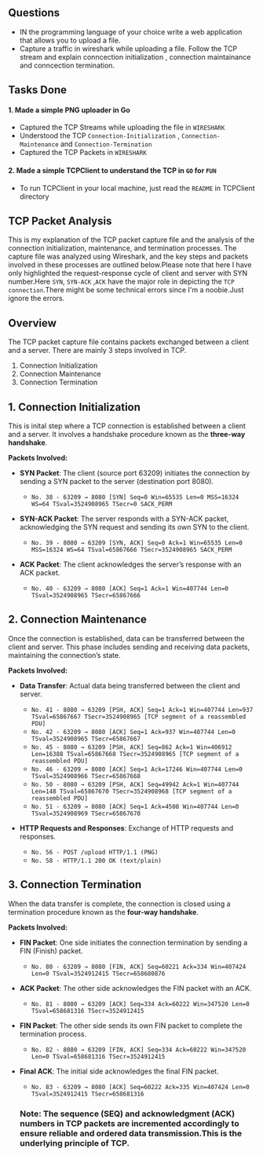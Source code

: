 ## Questions
- IN the programming language of your choice write a web application that allows you to upload a file.
- Capture a traffic in wireshark while uploading a file. Follow the TCP stream and explain conncection initialization , connection maintainance and conncection termination.

## Tasks Done
#### 1. Made a simple PNG uploader in Go
- Captured the TCP Streams while uploading the file in `WIRESHARK`
- Understood the TCP `Connection-Initialization` , `Connection-Maintenance` and `Connection-Termination`
- Captured the TCP Packets in `WIRESHARK`
      
#### 2. Made a simple TCPClient to understand the TCP in `GO` for `FUN`
- To run TCPClient in your local machine, just read the `README` in TCPClient directory

## TCP Packet Analysis

This is my explanation of the TCP packet capture file and the analysis of the connection initialization, maintenance, and termination processes. The capture file was analyzed using Wireshark, and the key steps and packets involved in these processes are outlined below.Please note that here I have only highlighted the request-response cycle of client and server with SYN number.Here `SYN`, `SYN-ACK` ,`ACK` have the major role in depicting the `TCP connection`.There might be some technical errors since I'm a noobie.Just ignore the errors.

## Overview

The TCP packet capture file contains packets exchanged between a client and a server. There are mainly 3 steps involved
in TCP.
1. Connection Initialization
2. Connection Maintenance
3. Connection Termination

## 1. Connection Initialization

This is inital step where a TCP connection is established between a client and a server. It involves a handshake procedure known as the **three-way handshake**.

**Packets Involved:**
- **SYN Packet**: The client (source port 63209) initiates the connection by sending a SYN packet to the server (destination port 8080).
  - `No. 38 - 63209 → 8080 [SYN] Seq=0 Win=65535 Len=0 MSS=16324 WS=64 TSval=3524908965 TSecr=0 SACK_PERM`

- **SYN-ACK Packet**: The server responds with a SYN-ACK packet, acknowledging the SYN request and sending its own SYN to the client.
  - `No. 39 - 8080 → 63209 [SYN, ACK] Seq=0 Ack=1 Win=65535 Len=0 MSS=16324 WS=64 TSval=65867666 TSecr=3524908965 SACK_PERM`

- **ACK Packet**: The client acknowledges the server’s response with an ACK packet.
  - `No. 40 - 63209 → 8080 [ACK] Seq=1 Ack=1 Win=407744 Len=0 TSval=3524908965 TSecr=65867666`

## 2. Connection Maintenance

Once the connection is established, data can be transferred between the client and server. This phase includes sending and receiving data packets, maintaining the connection’s state.

**Packets Involved:**
- **Data Transfer**: Actual data being transferred between the client and server.
  - `No. 41 - 8080 → 63209 [PSH, ACK] Seq=1 Ack=1 Win=407744 Len=937 TSval=65867667 TSecr=3524908965 [TCP segment of a reassembled PDU]`
  - `No. 42 - 63209 → 8080 [ACK] Seq=1 Ack=937 Win=407744 Len=0 TSval=3524908965 TSecr=65867667`
  - `No. 45 - 8080 → 63209 [PSH, ACK] Seq=862 Ack=1 Win=406912 Len=16388 TSval=65867668 TSecr=3524908965 [TCP segment of a reassembled PDU]`
  - `No. 46 - 63209 → 8080 [ACK] Seq=1 Ack=17246 Win=407744 Len=0 TSval=3524908966 TSecr=65867668`
  - `No. 50 - 8080 → 63209 [PSH, ACK] Seq=49942 Ack=1 Win=407744 Len=148 TSval=65867670 TSecr=3524908968 [TCP segment of a reassembled PDU]`
  - `No. 51 - 63209 → 8080 [ACK] Seq=1 Ack=4508 Win=407744 Len=0 TSval=3524908969 TSecr=65867670`

- **HTTP Requests and Responses**: Exchange of HTTP requests and responses.
  - `No. 56 - POST /upload HTTP/1.1 (PNG)`
  - `No. 58 - HTTP/1.1 200 OK (text/plain)`

## 3. Connection Termination

When the data transfer is complete, the connection is closed  using a termination procedure known as the **four-way handshake**.

**Packets Involved:**
- **FIN Packet**: One side initiates the connection termination by sending a FIN (Finish) packet.
  - `No. 80 - 63209 → 8080 [FIN, ACK] Seq=60221 Ack=334 Win=407424 Len=0 TSval=3524912415 TSecr=658680876`

- **ACK Packet**: The other side acknowledges the FIN packet with an ACK.
  - `No. 81 - 8080 → 63209 [ACK] Seq=334 Ack=60222 Win=347520 Len=0 TSval=658681316 TSecr=3524912415`

- **FIN Packet**: The other side sends its own FIN packet to complete the termination process.
  - `No. 82 - 8080 → 63209 [FIN, ACK] Seq=334 Ack=60222 Win=347520 Len=0 TSval=658681316 TSecr=3524912415`

- **Final ACK**: The initial side acknowledges the final FIN packet.
  - `No. 83 - 63209 → 8080 [ACK] Seq=60222 Ack=335 Win=407424 Len=0 TSval=3524912415 TSecr=658681316`

  ### Note: The sequence (SEQ) and acknowledgment (ACK) numbers in TCP packets are incremented accordingly to ensure reliable and ordered data transmission.This is the underlying principle of TCP.

      
      
 
